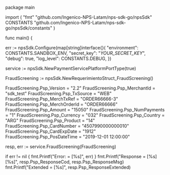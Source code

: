 package main

import (
    "fmt"
    "github.com/Ingenico-NPS-Latam/nps-sdk-go/npsSdk"
    CONSTANTS "github.com/Ingenico-NPS-Latam/nps-sdk-go/npsSdk/constants"
)

func main() {

err := npsSdk.Configure(map[string]interface{}(
    "environment": CONSTANTS.SANDBOX_ENV,
    "secret_key": "_YOUR_SECRET_KEY_",
    "debug": true,
    "log_level": CONSTANTS.DEBUG,
})

service := npsSdk.NewPaymentServicePlatformPortType(true)

FraudScreening := npsSdk.NewRequerimientoStruct_FraudScreening()

FraudScreening.Psp_Version = "2.2"
FraudScreening.Psp_MerchantId = "sdk_test"
FraudScreening.Psp_TxSource = "WEB"
FraudScreening.Psp_MerchTxRef = "ORDER66666-3"
FraudScreening.Psp_MerchOrderId = "ORDER66666"
FraudScreening.Psp_Amount = "15050"
FraudScreening.Psp_NumPayments = "1"
FraudScreening.Psp_Currency = "032"
FraudScreening.Psp_Country = "ARG"
FraudScreening.Psp_Product = "14"
FraudScreening.Psp_CardNumber = "4507990000000010"
FraudScreening.Psp_CardExpDate = "1912"
FraudScreening.Psp_PosDateTime = "2019-12-01 12:00:00"

resp, err := service.FraudScreening(FraudScreening)

if err != nil {
    fmt.Printf("Error: = [%s]", err)
}
fmt.Printf("Response = [%s] [%s]", resp.Psp_ResponseCod, resp.Psp_ResponseMsg)
fmt.Printf("Extended = [%s]", resp.Psp_ResponseExtended)
